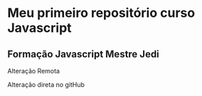 # Meu primeiro repositório curso Javascript
## Formação Javascript Mestre Jedi 

Alteração Remota


Alteração direta no gitHub
